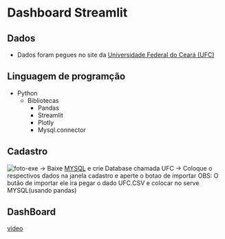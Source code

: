 # Dashboard Streamlit

## Dados
   * Dados foram pegues no site da [Universidade Federal do Ceará (UFC)](https://dados.ufc.br/group/pessoas) 

## Linguagem de programção
* Python 
  * Bibliotecas
    * Pandas
    * Streamlit
    * Plotly
    * Mysql.connector

## Cadastro
![foto-exe](https://user-images.githubusercontent.com/76600121/221320695-86d009fd-bf5b-47e2-bfba-ec0d76c2ca01.png)
-> Baixe [MYSQL](https://dev.mysql.com/downloads/) e crie Database chamada UFC
-> Coloque o respectivos dados na janela cadastro e aperte o botao de importar 
OBS: O butão de importar ele ira pegar o dado UFC.CSV e colocar no serve MYSQL(usando pandas)


## DashBoard
[video](https://user-images.githubusercontent.com/76600121/221320512-e9d3753b-2e95-451a-b155-a420abc6f11b.mp4)
